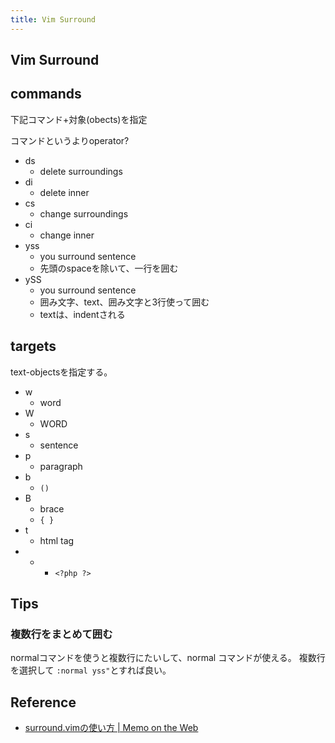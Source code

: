 ```yaml
---
title: Vim Surround
---
```


## Vim Surround

## commands
下記コマンド+対象(obects)を指定

コマンドというよりoperator?

* ds
    * delete surroundings
* di
    * delete inner
* cs
    * change surroundings
* ci
    * change inner
* yss
    * you surround sentence
    * 先頭のspaceを除いて、一行を囲む
* ySS
    * you surround sentence
    * 囲み文字、text、囲み文字と3行使って囲む
    * textは、indentされる

## targets
text-objectsを指定する。

* w
    * word
* W
    * WORD
* s
    * sentence
* p
    * paragraph
* b
    * `()`
* B
    * brace
    * `{ }`
* t
    * html tag
* -
    * `<?php ?>`

## Tips

### 複数行をまとめて囲む
normalコマンドを使うと複数行にたいして、normal コマンドが使える。
複数行を選択して `:normal yss"`とすれば良い。

## Reference
* [surround.vimの使い方 | Memo on the Web](http://motw.mods.jp/Vim/surround.html)

